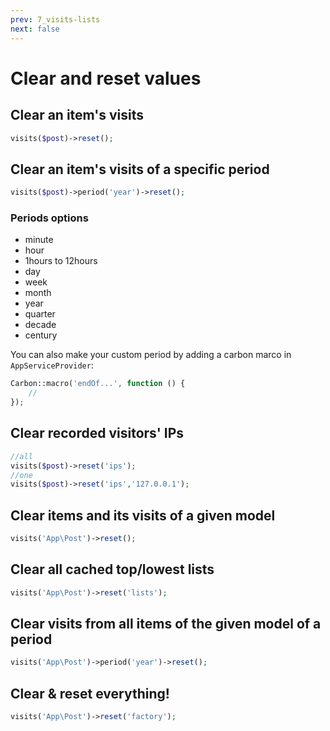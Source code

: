 ```yaml
---
prev: 7_visits-lists
next: false
---
```


# Clear and reset values

## Clear an item's visits
```php
visits($post)->reset();
```

## Clear an item's visits of a specific period
```php
visits($post)->period('year')->reset();
```

### Periods options

- minute
- hour
- 1hours to 12hours
- day
- week
- month
- year
- quarter
- decade
- century

You can also make your custom period by adding a carbon marco in `AppServiceProvider`:
```php
Carbon::macro('endOf...', function () {
    //
});
```

## Clear recorded visitors' IPs
```php
//all
visits($post)->reset('ips');
//one
visits($post)->reset('ips','127.0.0.1');
```

## Clear items and its visits of a given model 
```php
visits('App\Post')->reset();
```

## Clear all cached top/lowest lists
```php
visits('App\Post')->reset('lists');
```

## Clear visits from all items of the given model of a period
```php
visits('App\Post')->period('year')->reset();
```

## Clear & reset everything!
```php
visits('App\Post')->reset('factory');
```



 